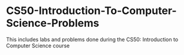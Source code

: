 # CS50-Introduction-To-Computer-Science-Problems
This includes labs and problems done during the CS50: Introduction to Computer Science course

